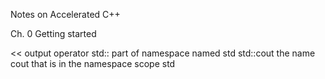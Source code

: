 Notes on Accelerated C++

Ch. 0 Getting started


<<          output operator
std::       part of namespace named std
std::cout   the name cout that is in the namespace scope std